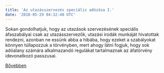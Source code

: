 ```yaml
---
title: 'Az utazásszervezés speciális adózása I.'
date: '2018-05-29 04:32:40 UTC'
---
```


Sokan gondolhatjuk, hogy az utazások szervezésének speciális áfaszabályai csak az utazásszervezők, utazási irodák munkáját hivatottak rendezni, azonban ne essünk abba a hibába, hogy ezeket a szabályokat könnyen túllapozzuk a törvényben, mert ahogy látni fogjuk, hogy sok adóalany számára alkalmazandó regulákat tartalmaznak az áfatörvény idevonatkozó passzusai.


[Bővebben](https://ift.tt/2sffjKi)
